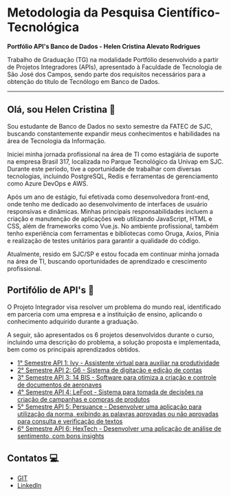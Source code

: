 
# Metodologia da Pesquisa Científico-Tecnológica

**Portfólio API's Banco de Dados - Helen Cristina Alevato Rodrigues**

Trabalho de Graduação (TG) na modalidade Portfólio desenvolvido a partir de Projetos Integradores (APIs), apresentado à Faculdade de Tecnologia de São José dos Campos, sendo parte dos requisitos necessários para a obtenção do título de Tecnólogo em Banco de Dados.

___
## Olá, sou Helen Cristina 👋

Sou estudante de Banco de Dados no sexto semestre da FATEC de SJC, buscando constantemente expandir meus conhecimentos e habilidades na área de Tecnologia da Informação.

Iniciei minha jornada profissional na área de TI como estagiária de suporte na empresa Brasil 317, localizada no Parque Tecnológico da Univap em SJC. Durante este período, tive a oportunidade de trabalhar com diversas tecnologias, incluindo PostgreSQL, Redis e ferramentas de gerenciamento como Azure DevOps e AWS.

Após um ano de estágio, fui efetivada como desenvolvedora front-end, onde tenho me dedicado ao desenvolvimento de interfaces de usuário responsivas e dinâmicas. Minhas principais responsabilidades incluem a criação e manutenção de aplicações web utilizando JavaScript, HTML e CSS, além de frameworks como Vue.js. No ambiente profissional, também tenho experiência com ferramentas e bibliotecas como Oruga, Axios, Pinia e realização de testes unitários para garantir a qualidade do código.

Atualmente, resido em SJC/SP e estou focada em continuar minha jornada na área de TI, buscando oportunidades de aprendizado e crescimento profissional. 

## Portifólio de API's 🎯

O Projeto Integrador visa resolver um problema do mundo real, identificado em parceria com uma empresa e a instituição de ensino, aplicando o conhecimento adquirido durante a graduação.

A seguir, são apresentados os 6 projetos desenvolvidos durante o curso, incluindo uma descrição do problema, a solução proposta e implementada, bem como os principais aprendizados obtidos.

- [1° Semestre API 1: Ivy - Assistente virtual para auxiliar na produtividade](https://github.com/HelenAlevato/Bertoti/blob/main/Metodologia%20da%20Pesquisa%20Cientifico%20Tecnol%C3%B3gica/API_1.md) 
- [2° Semestre API 2: G6 - Sistema de digitação e edição de contas](https://github.com/HelenAlevato/Bertoti/blob/main/Metodologia%20da%20Pesquisa%20Cientifico%20Tecnol%C3%B3gica/API%20_2.md)
- [3° Semestre API 3: 14 BIS - Software para otimiza a criação e controle de documentos de aeronaves](https://github.com/HelenAlevato/Bertoti/blob/main/Metodologia%20da%20Pesquisa%20Cientifico%20Tecnol%C3%B3gica/API%20_3.md)
- [4° Semestre API 4: LeFoot - Sistema para tomada de decisões na criação de campanhas e compras de produtos ](https://github.com/HelenAlevato/Bertoti/blob/main/Metodologia%20da%20Pesquisa%20Cientifico%20Tecnol%C3%B3gica/API%20_4.md)
- [5° Semestre API 5: Persuance - Desenvolver uma aplicação para utilização da norma, exibindo as palavras aprovadas ou não aprovadas para consulta e verificação de textos](https://github.com/HelenAlevato/Bertoti/blob/main/Metodologia%20da%20Pesquisa%20Cientifico%20Tecnol%C3%B3gica/API_5.md)
- [6° Semestre API 6: HexTech - Desenvolver uma aplicação de análise de sentimento, com bons insights](https://github.com/HelenAlevato/Bertoti/blob/main/Metodologia%20da%20Pesquisa%20Cientifico%20Tecnol%C3%B3gica/API_6.md)

## Contatos 💻
* [GIT](https://github.com/HelenAlevato)
* [LinkedIn](https://www.linkedin.com/in/helen-alevato/)
